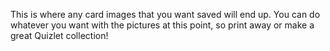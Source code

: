 This is where any card images that you want saved will end up. You can do whatever you want with the pictures at this point, so print away or make a great Quizlet collection!